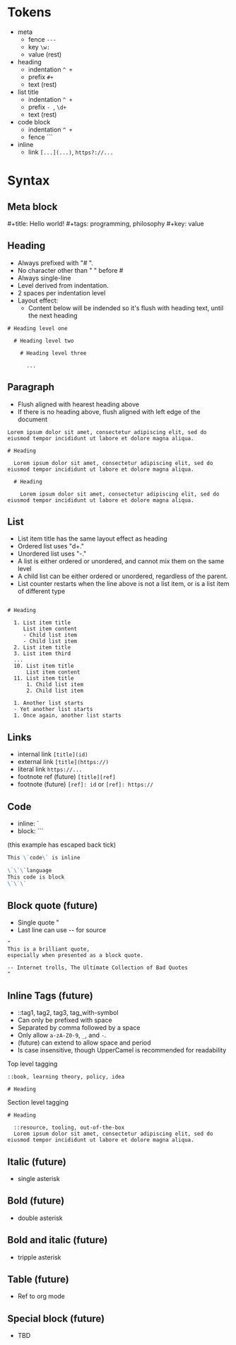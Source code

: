# Tokens

- meta
  - fence `---`
  - key `\w: `
  - value (rest)
- heading
  - indentation `^ +`
  - prefix `#+ `
  - text (rest)
- list title
  - indentation `^ +`
  - prefix `- `, `\d+ `
  - text (rest)
- code block
  - indentation `^ +`
  - fence ```
- inline
  - link `[...](...)`, `https?://...`

# Syntax

## Meta block

#+title: Hello world!
#+tags: programming, philosophy
#+key: value

## Heading

- Always prefixed with "# ".
- No character other than " " before #
- Always single-line
- Level derived from indentation.
- 2 spaces per indentation level
- Layout effect:
  - Content below will be indended so it's flush with heading text, until the next heading

```
# Heading level one

  # Heading level two

    # Heading level three

      ...
```

## Paragraph

- Flush aligned with hearest heading above
- If there is no heading above, flush aligned with left edge of the document

```
Lorem ipsum dolor sit amet, consectetur adipiscing elit, sed do eiusmod tempor incididunt ut labore et dolore magna aliqua.

# Heading

  Lorem ipsum dolor sit amet, consectetur adipiscing elit, sed do eiusmod tempor incididunt ut labore et dolore magna aliqua.

  # Heading

    Lorem ipsum dolor sit amet, consectetur adipiscing elit, sed do eiusmod tempor incididunt ut labore et dolore magna aliqua.
```

## List

- List item title has the same layout effect as heading
- Ordered list uses "d+."
- Unordered list uses "-."
- A list is either ordered or unordered, and cannot mix them on the same level
- A child list can be either ordered or unordered, regardless of the parent.
- List counter restarts when the line above is not a list item, or is a list item of different type

```

# Heading

  1. List item title
     List item content
     - Child list item
     - Child list item
  2. List item title
  3. List item third
  ...
  10. List item title
      List item content
  11. List item title
      1. Child list item
      2. Child list item

  1. Another list starts
  - Yet another list starts
  1. Once again, another list starts
```

## Links

- internal link `[title](id)`
- external link `[title](https://)`
- literal link `https://...`
- footnote ref (future) `[title][ref]`
- footnote (future) `[ref]: id` or `[ref]: https://`

## Code

- inline: `
- block: ```

(this example has escaped back tick)

```markdown
This \`code\` is inline

\`\`\`language
This code is block
\`\`\`
```

## Block quote (future)

- Single quote "
- Last line can use -- for source

```
"
This is a brilliant quote,
especially when presented as a block quote.

-- Internet trolls, The Ultimate Collection of Bad Quotes
"
```

## Inline Tags (future)

- ::tag1, tag2, tag3, tag_with-symbol
- Can only be prefixed with space
- Separated by comma followed by a space
- Only allow `a-zA-Z0-9`, `_`, and `-`.
- (future) can extend to allow space and period
- Is case insensitive, though UpperCamel is recommended for readability

Top level tagging

```
::book, learning theory, policy, idea

# Heading
```

Section level tagging

```
# Heading

  ::resource, tooling, out-of-the-box
  Lorem ipsum dolor sit amet, consectetur adipiscing elit, sed do eiusmod tempor incididunt ut labore et dolore magna aliqua.

```

## Italic (future)

- single asterisk

## Bold (future)

- double asterisk

## Bold and italic (future)

- tripple asterisk

## Table (future)

- Ref to org mode

## Special block (future)

- TBD
